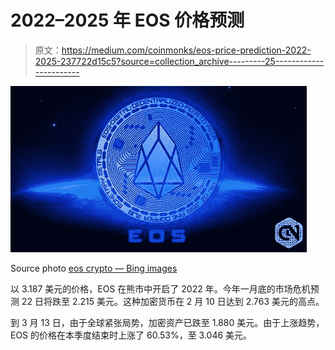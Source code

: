 # 2022–2025 年 EOS 价格预测

> 原文：<https://medium.com/coinmonks/eos-price-prediction-2022-2025-237722d15c5?source=collection_archive---------25----------------------->

![](img/97779f090a0787da042783c2d4357d0b.png)

Source photo [eos crypto — Bing images](https://www.bing.com/images/search?view=detailV2&ccid=DjL%2fjNX%2f&id=FE0790B8C925DF12EAF0E20D8C7288CC0B058871&thid=OIP.DjL_jNX_N1HSfpUrBm6mTQHaEK&mediaurl=https%3a%2f%2fwww.cryptonewsz.com%2fwp-content%2fuploads%2f2019%2f04%2fEOS-Cryptonewsz-14.jpg&cdnurl=https%3a%2f%2fth.bing.com%2fth%2fid%2fR.0e32ff8cd5ff3751d27e952b066ea64d%3frik%3dcYgFC8yIcowN4g%26pid%3dImgRaw%26r%3d0&exph=580&expw=1031&q=eos+crypto&simid=608007837162827992&FORM=IRPRST&ck=8B3EE9E23FFBA7D7A60B9E6AFE563F56&selectedIndex=0&ajaxhist=0&ajaxserp=0)

以 3.187 美元的价格，EOS 在熊市中开启了 2022 年。今年一月底的市场危机预测 22 日将跌至 2.215 美元。这种加密货币在 2 月 10 日达到 2.763 美元的高点。

到 3 月 13 日，由于全球紧张局势，加密资产已跌至 1.880 美元。由于上涨趋势，EOS 的价格在本季度结束时上涨了 60.53%，至 3.046 美元。
